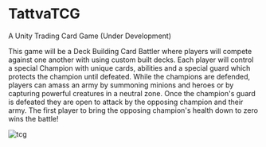 # TattvaTCG
A Unity Trading Card Game (Under Development)

This game will be a Deck Building Card Battler where players will compete against one another with using custom built decks. 
Each player will control a special Champion with unique cards, abilities and a special guard which protects the champion until defeated.
While the champions are defended, players can amass an army by summoning minions and heroes or by capturing powerful creatures in a neutral zone.
Once the champion's guard is defeated they are open to attack by the opposing champion and their army. 
The first player to bring the opposing champion's health down to zero wins the battle!

![tcg](https://user-images.githubusercontent.com/2876140/156131309-7b731ffc-0364-49f9-a947-01dc0124648d.jpg)
